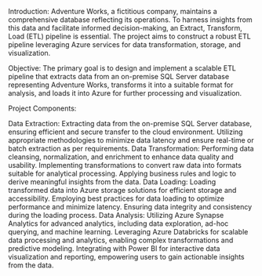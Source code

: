 Introduction:
Adventure Works, a fictitious company, maintains a comprehensive database reflecting its operations. To harness insights from this data and facilitate informed decision-making, an Extract, Transform, Load (ETL) pipeline is essential. The project aims to construct a robust ETL pipeline leveraging Azure services for data transformation, storage, and visualization.

Objective:
The primary goal is to design and implement a scalable ETL pipeline that extracts data from an on-premise SQL Server database representing Adventure Works, transforms it into a suitable format for analysis, and loads it into Azure for further processing and visualization.

Project Components:

Data Extraction:
Extracting data from the on-premise SQL Server database, ensuring efficient and secure transfer to the cloud environment.
Utilizing appropriate methodologies to minimize data latency and ensure real-time or batch extraction as per requirements.
Data Transformation:
Performing data cleansing, normalization, and enrichment to enhance data quality and usability.
Implementing transformations to convert raw data into formats suitable for analytical processing.
Applying business rules and logic to derive meaningful insights from the data.
Data Loading:
Loading transformed data into Azure storage solutions for efficient storage and accessibility.
Employing best practices for data loading to optimize performance and minimize latency.
Ensuring data integrity and consistency during the loading process.
Data Analysis:
Utilizing Azure Synapse Analytics for advanced analytics, including data exploration, ad-hoc querying, and machine learning.
Leveraging Azure Databricks for scalable data processing and analytics, enabling complex transformations and predictive modeling.
Integrating with Power BI for interactive data visualization and reporting, empowering users to gain actionable insights from the data.
